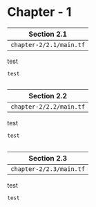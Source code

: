 # Chapter - 1
**Section 2.1** |
-|
`chapter-2/2.1/main.tf` |

test
```
test
```
##
**Section 2.2** |
-|
`chapter-2/2.2/main.tf` |

test
```
test
```
##
**Section 2.3** |
-|
`chapter-2/2.3/main.tf` |

test
```
test
```
##